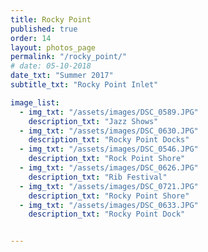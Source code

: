 ```yaml
---
title: Rocky Point  
published: true
order: 14
layout: photos_page
permalink: "/rocky_point/"
# date: 05-10-2018
date_txt: "Summer 2017"
subtitle_txt: "Rocky Point Inlet"

image_list:
  - img_txt: "/assets/images/DSC_0589.JPG"
    description_txt: "Jazz Shows"
  - img_txt: "/assets/images/DSC_0630.JPG"
    description_txt: "Rocky Point Docks"
  - img_txt: "/assets/images/DSC_0546.JPG"
    description_txt: "Rock Point Shore"
  - img_txt: "/assets/images/DSC_0626.JPG"
    description_txt: "Rib Festival"
  - img_txt: "/assets/images/DSC_0721.JPG"
    description_txt: "Rocky Point Shore"
  - img_txt: "/assets/images/DSC_0633.JPG"
    description_txt: "Rocky Point Dock"


---
```

